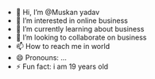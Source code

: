 - 👋 Hi, I’m @Muskan yadav
- 👀 I’m interested in online business 
- 🌱 I’m currently learning about business 
- 💞️ I’m looking to collaborate on business 
- 📫 How to reach me in world 
- 😄 Pronouns: ...
- ⚡ Fun fact: i am 19 years old 

<!---
Muskan9646/Muskan9646 is a ✨ special ✨ repository because its `README.md` (this file) appears on your GitHub profile.
You can click the Preview link to take a look at your changes.
--->
